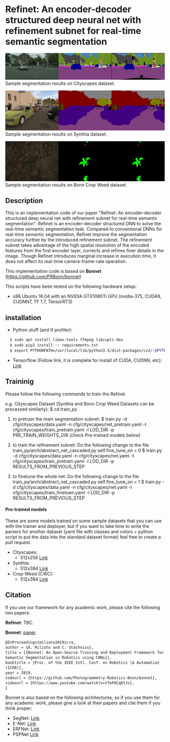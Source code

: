# Refinet: An encoder-decoder structured deep neural net with refinement subnet for real-time semantic segmentation

![Image of cityscapes](train_py/samples/test_bremen_000131_000019.jpg)
Sample segmentation results on Cityscapes dataset.

![Image of Persons](train_py/samples/test_ap_000_01-11-2015_19-20-57_000005_0_Rand_2.jpg)
Sample segmentation results on Synthia dataset.

![Image of cwc](train_py/samples/test__2016-05-27-10-26-48_5_frame176.jpg)
Sample segmentation results on Bonn Crop Weed dataset.


## Description

This is an implementation code of our paper "Refinet: An encoder-decoder structured deep neural net with refinement subnet for real-time semantic segmentation". Refinet is an encoder-decoder structured DNN to solve the real-time semantic segmentation task. Compared to conventional DNNs for real-time semantic segmentation, Refinet improve the segmentation accuracy further by the introduced refinement subnet. The refinement subnet takes advantage of the high spatial resolution of the encoded features from the first encoder layer, corrects and refines finer details in the image. Though Refinet introduces marginal increase in execution time, it does not affect its real-time camera-frame-rate operation.

This implementation code is based on __Bonnet__ (https://github.com/PRBonn/bonnet)

This scripts have been tested on the following hardware setup:
- x86 Ubuntu 16.04 with an NVIDIA GTX1080Ti GPU (nvidia-375, CUDA9, CUDNN7, TF 1.7, TensorRT3)

## installation

- Python stuff (and tf profiler):
  
```sh
  $ sudo apt install libav-tools ffmpeg libcupti-dev
  $ sudo pip3 install -r requirements.txt
  $ export PYTHONPATH=/usr/local/lib/python3.5/dist-packages/cv2/:$PYTHONPATH # Needed if you have ROS Kinetic installed
```
- Tensorflow (Follow link, it is complete for install of CUDA, CUDNN, etc): [Link](https://www.tensorflow.org/install/install_linux)

## Traininig

Please follow the following commands to train the Refinet.

_e.g._ Cityscapes Dataset (Synthia and Bonn Crop Weed Datasets can be processed similarly):
$ cd train_py

1) to pretrain the main segmentation subnet:
$ train.py -d cfg/cityscapes/data.yaml -n cfg/cityscapes/net_pretrain.yaml -t cfg/cityscapes/train_pretrain.yaml -l LOD_DIR -p PRE_TRAIN_WEIGHTS_DIR (check Pre-trained models below)

2) to train the refinement subnet:
Do the following change to the file train_py/arch/abstract_net_cascaded.py
self.fine_tune_on = 0
$ train.py -d cfg/cityscapes/data.yaml -n cfg/cityscapes/net.yaml -t cfg/cityscapes/train_pretrain.yaml -l LOD_DIR -p RESULTS_FROM_PREVIOUS_STEP

3) to finetune the whole net:
Do the following change to the file train_py/arch/abstract_net_cascaded.py
self.fine_tune_on = 1
$ train.py -d cfg/cityscapes/data.yaml -n cfg/cityscapes/net.yaml -t cfg/cityscapes/train_finetuen.yaml -l LOD_DIR -p RESULTS_FROM_PREVIOUS_STEP

#### Pre-trained models

These are some models trained on some sample datasets that you can use with the trainer and deployer,
but if you want to take time to write the parsers for another dataset (yaml file with classes and colors + python script to
put the data into the standard dataset format) feel free to create a pull request.

- Cityscapes:
  - 512x256 [Link](http://www.ipb.uni-bonn.de/html/projects/bonnet/pretrained-models/v0.2/city_512.tar.gz)
- Synthia:
  - 512x384 [Link](http://www.ipb.uni-bonn.de/html/projects/bonnet/pretrained-models/v0.2/synthia_512.tar.gz)
- Crop-Weed (CWC):
  - 512x384 [Link](http://www.ipb.uni-bonn.de/html/projects/bonnet/pretrained-models/v0.2/cwc_512.tar.gz)

## Citation

If you use our framework for any academic work, please cite the following two papers: 

__Refinet__: TBC.

__Bonnet__: [paper](http://www.ipb.uni-bonn.de/wp-content/papercite-data/pdf/milioto2019icra.pdf).

```
@InProceedings{milioto2019icra,
author = {A. Milioto and C. Stachniss},
title = {{Bonnet: An Open-Source Training and Deployment Framework for Semantic Segmentation in Robotics using CNNs}},
booktitle = {Proc. of the IEEE Intl. Conf. on Robotics \& Automation (ICRA)},
year = 2019,
codeurl = {https://github.com/Photogrammetry-Robotics-Bonn/bonnet},
videourl = {https://www.youtube.com/watch?v=tfeFHCq6YJs},
}
```

Bonnet is also based on the following architectures, so if you use them for any academic work, please give a look at their papers and cite them if you think proper:

- SegNet: [Link](https://arxiv.org/abs/1511.00561)
- E-Net: [Link](https://arxiv.org/abs/1606.02147)
- ERFNet: [Link](http://www.robesafe.uah.es/personal/eduardo.romera/pdfs/Romera17tits.pdf)
- PSPNet [Link](https://arxiv.org/abs/1612.01105)
